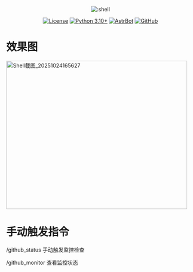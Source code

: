 <div align="center">

![:shell](https://count.getloli.com/@github_monitor_shell?name=github_monitor_shell&theme=minecraft&padding=7&offset=0&align=top&scale=1&pixelated=1&darkmode=auto)


[![License](https://img.shields.io/badge/License-MIT-green.svg)](https://opensource.org/licenses/MIT)
[![Python 3.10+](https://img.shields.io/badge/Python-3.10%2B-blue.svg)](https://www.python.org/)
[![AstrBot](https://img.shields.io/badge/AstrBot-3.4%2B-orange.svg)](https://github.com/Soulter/AstrBot)
[![GitHub](https://img.shields.io/badge/作者-Shell-blue)](https://github.com/1592363624)

</div>

# 效果图

<img width="484" height="395" alt="Shell截图_20251024165627" src="https://github.com/user-attachments/assets/d20e0b0b-cdf5-465c-b673-7d808e66b1d1" />

# 手动触发指令

/github_status  手动触发监控检查

/github_monitor  查看监控状态
